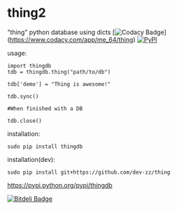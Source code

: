 # thing2
"thing" python database using dicts [![Codacy Badge](https://api.codacy.com/project/badge/grade/83fa6dc499a54f2c9cf575c14eac6a07)] (https://www.codacy.com/app/me_64/thing) [![PyPI](https://img.shields.io/pypi/dm/thingdb.svg)](https://pypi.python.org/pypi/thingdb)


usage:

```
import thingdb
tdb = thingdb.thing("path/to/db")

tdb['demo'] = "Thing is awesome!"

tdb.sync()

#When finished with a DB

tdb.close()
```
installation:

```
sudo pip install thingdb
```

installation(dev):

```
sudo pip install git+https://github.com/dev-zz/thing
```

https://pypi.python.org/pypi/thingdb


[![Bitdeli Badge](https://d2weczhvl823v0.cloudfront.net/dev-zz/thing/trend.png)](https://bitdeli.com/free "Bitdeli Badge")

